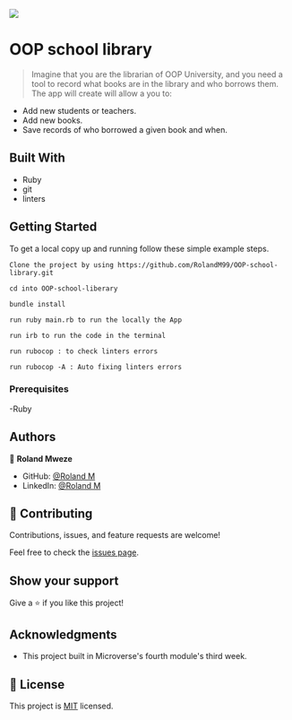 ![](https://img.shields.io/badge/Microverse-blueviolet)

# OOP school library

> Imagine that you are the librarian of OOP University, and you need a tool to record what books are in the library and who borrows them. The app will create will allow a you to:

- Add new students or teachers.
- Add new books.
- Save records of who borrowed a given book and when.


## Built With

- Ruby
- git
- linters

## Getting Started

To get a local copy up and running follow these simple example steps.
```
Clone the project by using https://github.com/RolandM99/OOP-school-library.git

cd into OOP-school-liberary

bundle install

run ruby main.rb to run the locally the App

run irb to run the code in the terminal

run rubocop : to check linters errors

run rubocop -A : Auto fixing linters errors
```

### Prerequisites

-Ruby

## Authors

👤 **Roland Mweze** 
- GitHub: [@Roland M](https://github.com/rolandm99)
- LinkedIn: [@Roland M](https://www.linkedin.com/in/roland-mweze/)
  


## 🤝 Contributing

Contributions, issues, and feature requests are welcome!

Feel free to check the [issues page](../../issues/).

## Show your support

Give a ⭐️ if you like this project!

## Acknowledgments

- This project built in Microverse's fourth module's third week.

## 📝 License

This project is [MIT](./MIT.md) licensed.